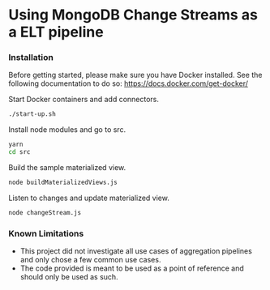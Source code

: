 # Using MongoDB Change Streams as a ELT pipeline

### Installation

Before getting started, please make sure you have Docker installed. See the following documentation to do so: https://docs.docker.com/get-docker/


Start Docker containers and add connectors.
```sh
./start-up.sh
```

Install node modules and go to src.
```sh
yarn
cd src
```

Build the sample materialized view.
```sh
node buildMaterializedViews.js
```

Listen to changes and update materialized view.
```sh
node changeStream.js
```

### Known Limitations
- This project did not investigate all use cases of aggregation pipelines and only chose a few common use cases.
- The code provided is meant to be used as a point of reference and should only be used as such.